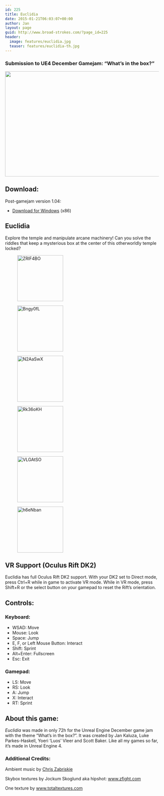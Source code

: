 ```yaml
---
id: 225
title: Euclidia
date: 2015-01-21T06:03:07+00:00
author: Jan
layout: page
guid: http://www.broad-strokes.com/?page_id=225
header:
  image: features/euclidia.jpg
  teaser: features/euclidia-th.jpg
---
```

### Submission to UE4 December Gamejam: &#8220;What&#8217;s in the box?&#8221;

[<img class="alignnone wp-image-179 size-large" title=" " src="http://www.broad-strokes.com/images/wp-content/uploads/2014/12/Rk36oKH-1024x549.jpg" alt="" width="640" height="343" srcset="http://www.broad-strokes.com/images/wp-content/uploads/2014/12/Rk36oKH-1024x549.jpg 1024w, http://www.broad-strokes.com/images/wp-content/uploads/2014/12/Rk36oKH-300x161.jpg 300w" sizes="(max-width: 640px) 100vw, 640px" />](http://www.broad-strokes.com/images/wp-content/uploads/2014/12/Rk36oKH.jpg)

## Download:

Post-gamejam version 1.04:

  * [Download for Windows](http://www.broad-strokes.com/download/euclidia.1.04.zip) (x86)

## Euclidia

Explore the temple and manipulate arcane machinery! Can you solve the riddles that keep a mysterious box at the center of this otherworldly temple locked?

<div id='gallery-5' class='gallery galleryid-225 gallery-columns-3 gallery-size-thumbnail'>
  <figure class='gallery-item'>

  <div class='gallery-icon landscape'>
    <a href='http://www.broad-strokes.com/images/wp-content/uploads/2014/12/ZRlF4BO.jpg'><img width="150" height="150" src="http://www.broad-strokes.com/images/wp-content/uploads/2014/12/ZRlF4BO-150x150.jpg" class="attachment-thumbnail size-thumbnail" alt="ZRlF4BO" srcset="http://www.broad-strokes.com/images/wp-content/uploads/2014/12/ZRlF4BO-150x150.jpg 150w, http://www.broad-strokes.com/images/wp-content/uploads/2014/12/ZRlF4BO-500x500.jpg 500w" sizes="(max-width: 150px) 100vw, 150px" /></a>
  </div></figure><figure class='gallery-item'>

  <div class='gallery-icon landscape'>
    <a href='http://www.broad-strokes.com/images/wp-content/uploads/2014/12/Bngy0fL.jpg'><img width="150" height="150" src="http://www.broad-strokes.com/images/wp-content/uploads/2014/12/Bngy0fL-150x150.jpg" class="attachment-thumbnail size-thumbnail" alt="Bngy0fL" srcset="http://www.broad-strokes.com/images/wp-content/uploads/2014/12/Bngy0fL-150x150.jpg 150w, http://www.broad-strokes.com/images/wp-content/uploads/2014/12/Bngy0fL-500x500.jpg 500w" sizes="(max-width: 150px) 100vw, 150px" /></a>
  </div></figure><figure class='gallery-item'>

  <div class='gallery-icon landscape'>
    <a href='http://www.broad-strokes.com/images/wp-content/uploads/2014/12/N2AaSwX.jpg'><img width="150" height="150" src="http://www.broad-strokes.com/images/wp-content/uploads/2014/12/N2AaSwX-150x150.jpg" class="attachment-thumbnail size-thumbnail" alt="N2AaSwX" srcset="http://www.broad-strokes.com/images/wp-content/uploads/2014/12/N2AaSwX-150x150.jpg 150w, http://www.broad-strokes.com/images/wp-content/uploads/2014/12/N2AaSwX-500x500.jpg 500w" sizes="(max-width: 150px) 100vw, 150px" /></a>
  </div></figure><figure class='gallery-item'>

  <div class='gallery-icon landscape'>
    <a href='http://www.broad-strokes.com/images/wp-content/uploads/2014/12/Rk36oKH.jpg'><img width="150" height="150" src="http://www.broad-strokes.com/images/wp-content/uploads/2014/12/Rk36oKH-150x150.jpg" class="attachment-thumbnail size-thumbnail" alt="Rk36oKH" srcset="http://www.broad-strokes.com/images/wp-content/uploads/2014/12/Rk36oKH-150x150.jpg 150w, http://www.broad-strokes.com/images/wp-content/uploads/2014/12/Rk36oKH-500x500.jpg 500w" sizes="(max-width: 150px) 100vw, 150px" /></a>
  </div></figure><figure class='gallery-item'>

  <div class='gallery-icon landscape'>
    <a href='http://www.broad-strokes.com/images/wp-content/uploads/2014/12/VLGAtSO.jpg'><img width="150" height="150" src="http://www.broad-strokes.com/images/wp-content/uploads/2014/12/VLGAtSO-150x150.jpg" class="attachment-thumbnail size-thumbnail" alt="VLGAtSO" srcset="http://www.broad-strokes.com/images/wp-content/uploads/2014/12/VLGAtSO-150x150.jpg 150w, http://www.broad-strokes.com/images/wp-content/uploads/2014/12/VLGAtSO-500x500.jpg 500w" sizes="(max-width: 150px) 100vw, 150px" /></a>
  </div></figure><figure class='gallery-item'>

  <div class='gallery-icon landscape'>
    <a href='http://www.broad-strokes.com/images/wp-content/uploads/2014/12/h6eNban.jpg'><img width="150" height="150" src="http://www.broad-strokes.com/images/wp-content/uploads/2014/12/h6eNban-150x150.jpg" class="attachment-thumbnail size-thumbnail" alt="h6eNban" srcset="http://www.broad-strokes.com/images/wp-content/uploads/2014/12/h6eNban-150x150.jpg 150w, http://www.broad-strokes.com/images/wp-content/uploads/2014/12/h6eNban-500x500.jpg 500w" sizes="(max-width: 150px) 100vw, 150px" /></a>
  </div></figure>
</div>

## VR Support (Oculus Rift DK2)

Euclidia has full Oculus Rift DK2 support. With your DK2 set to Direct mode, press Ctrl+R while in game to activate VR mode. While in VR mode, press Shift+R or the select button on your gamepad to reset the Rift&#8217;s orientation.

## Controls:

### Keyboard:

  * WSAD: Move
  * Mouse: Look
  * Space: Jump
  * E, F, or Left Mouse Button: Interact
  * Shift: Sprint
  * Alt+Enter: Fullscreen
  * Esc: Exit

### Gamepad:

  * LS: Move
  * RS: Look
  * A: Jump
  * X: Interact
  * RT: Sprint

## About this game:

_Euclidia_ was made in only 72h for the Unreal Engine December game jam with the theme &#8220;What&#8217;s in the box?&#8221;. It was created by Jan Kaluza, Luke Parkes-Haskell, Yoeri &#8216;Luos&#8217; Vleer and Scott Baker. Like all my games so far, it&#8217;s made in Unreal Engine 4.

### Additional Credits:

Ambient music by <a href="http://chriszabriskie.com" target="_blank">Chris Zabriskie</a>

Skybox textures by Jockum Skoglund aka hipshot: <a href="http://www.zfight.com" target="_blank">www.zfight.com</a>

One texture by <a href="http://www.totaltextures.com" target="_blank">www.totaltextures.com</a>
